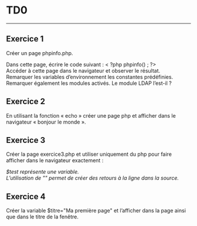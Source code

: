 ﻿
# TD0

---

## Exercice 1
Créer un page phpinfo.php.

Dans cette page, écrire le code suivant : < ?php phpinfo() ; ?>  
Accéder à cette page dans le navigateur et observer le résultat.  
Remarquer les variables d’environnement les constantes prédéfinies.  
Remarquer également les modules activés. Le module LDAP l’est-il ?

## Exercice 2
En utilisant la fonction « echo » créer une page php et afficher dans le navigateur « bonjour le monde ».

## Exercice 3
Créer la page exercice3.php et utiliser uniquement du php pour faire afficher dans le navigateur exactement :  

_$test représente une variable._   
_L’utilisation de "\" permet de créer des retours à la ligne dans la source._  

## Exercice 4
Créer la variable $titre="Ma premi&egrave;re page" et l’afficher dans la page ainsi que dans le titre de la fenêtre.
